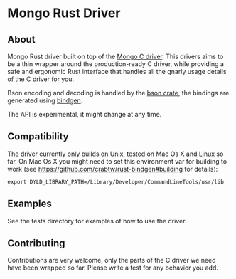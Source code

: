 # Mongo Rust Driver

## About

Mongo Rust driver built on top of the [Mongo C driver](https://github.com/mongodb/mongo-c-driver).
This drivers aims to be a thin wrapper around the production-ready C driver, while providing a safe
and ergonomic Rust interface that handles all the gnarly usage details of the C driver for you.

Bson encoding and decoding is handled by the [bson crate](https://github.com/zonyitoo/bson-rs), the bindings
are generated using [bindgen](https://github.com/crabtw/rust-bindgen).

The API is experimental, it might change at any time.

## Compatibility

The driver currently only builds on Unix, tested on Mac Os X and Linux so far. On Mac Os X you might need to
set this environment var for building to work (see https://github.com/crabtw/rust-bindgen#building for details):

```
export DYLD_LIBRARY_PATH=/Library/Developer/CommandLineTools/usr/lib
```

## Examples

See the tests directory for examples of how to use the driver.

## Contributing

Contributions are very welcome, only the parts of the C driver we need have been wrapped so far. Please write a test for any behavior you add.
